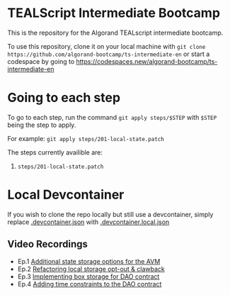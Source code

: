 # TEALScript Intermediate Bootcamp

This is the repository for the Algorand TEALscript intermediate bootcamp. 

To use this repository, clone it on your local machine with `git clone https://github.com/algorand-bootcamp/ts-intermediate-en` or start a codespace by going to https://codespaces.new/algorand-bootcamp/ts-intermediate-en

# Going to each step

To go to each step, run the command `git apply steps/$STEP` with `$STEP` being the step to apply.

For example: `git apply steps/201-local-state.patch`

The steps currently availible are:

1. `steps/201-local-state.patch`

# Local Devcontainer

If you wish to clone the repo locally but still use a devcontainer, simply replace [.devcontainer.json](.devcontainer.json) with [.devcontainer.local.json](.devcontainer.local.json)


## Video Recordings
- Ep.1 [Additional state storage options for the AVM](https://youtu.be/ZCt1syBK8Jc)
- Ep.2 [Refactoring local storage opt-out & clawback](https://youtu.be/ASLpCg0GPm0)
- Ep.3 [Implementing box storage for DAO contract](https://youtu.be/E9dUCwTaBBE)
- Ep.4 [Adding time constraints to the DAO contract](https://youtu.be/toIz6Ocl4dY)

